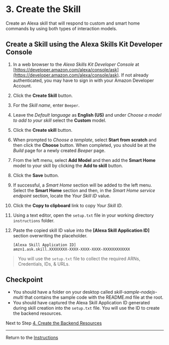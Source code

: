 # 3. Create the Skill

Create an Alexa skill that will respond to custom and smart home commands by using both types of interaction models.

## Create a Skill using the Alexa Skills Kit Developer Console

1. In a web browser to the *Alexa Skills Kit Developer Console* at [https://developer.amazon.com/alexa/console/ask](https://developer.amazon.com/alexa/console/ask). If not already authenticated, you may have to sign in with your Amazon Developer Account.
2. Click the **Create Skill** button.
3. For the _Skill name_, enter `Beeper`.
4. Leave the _Default language_ as **English (US)** and under _Choose a model to add to your skill_ select the **Custom** model.
5. Click the **Create skill** button. 
6. When prompted to *Choose a template*, select **Start from scratch** and then click the **Choose** button. When completed, you should be at the *Build* page for a newly created *Beeper* page.
7. From the left menu, select **Add Model** and then add the **Smart Home** model to your skill by clicking the **Add to skill** button.
8. Click the **Save** button.
9. If successful, a *Smart Home* section will be added to the left menu. Select the **Smart Home** section and then, in the *Smart Home service endpoint* section, locate the *Your Skill ID* value.
10. Click the **Copy to clipboard** link to copy *Your Skill ID*.
11. Using a text editor, open the `setup.txt` file in your working directory `instructions` folder.
12. Paste the copied skill ID value into the **[Alexa Skill Application ID]** section overwriting the placeholder.

	```
	[Alexa Skill Application ID]
	amzn1.ask.skill.XXXXXXXX-XXXX-XXXX-XXXX-XXXXXXXXXXXX
	```

> You will use the `setup.txt` file to collect the required ARNs, Credentials, IDs, & URLs.

## Checkpoint
- You should have a folder on your desktop called *skill-sample-nodejs-multi* that contains the sample code with the README.md file at the root.
- You should have captured the Alexa Skill Application ID generated during skill creation into the `setup.txt` file. You will use the ID to create the backend resources.

Next to Step [4. Create the Backend Resources](create-the-backend-resources.md)

___
Return to the [Instructions](README.md)
